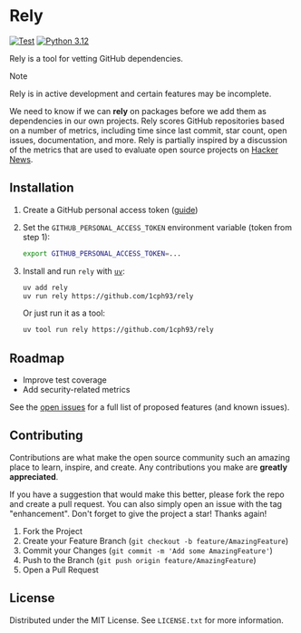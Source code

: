# Rely

[![Test](https://github.com/1cph93/rely/actions/workflows/test.yml/badge.svg?branch=main&event=push)](https://github.com/1cph93/rely/actions/workflows/test.yml)
[![Python 3.12](https://img.shields.io/badge/python-3.12-blue.svg)](https://www.python.org/downloads/release/python-312/)

Rely is a tool for vetting GitHub dependencies.

> [!NOTE]
>
> Rely is in active development and certain features may be incomplete.


We need to know if we can **rely** on packages before we add them as dependencies in our own projects.  Rely scores GitHub repositories based on a number of metrics, including time since last commit, star count, open issues, documentation, and more.  Rely is partially inspired by a discussion of the metrics that are used to evaluate open source projects on [Hacker News](https://news.ycombinator.com/item?id=17257062).

## Installation

1. Create a GitHub personal access token ([guide](https://docs.github.com/en/authentication/keeping-your-account-and-data-secure/managing-your-personal-access-tokens))

2. Set the `GITHUB_PERSONAL_ACCESS_TOKEN` environment variable (token from step 1):
   ```sh
   export GITHUB_PERSONAL_ACCESS_TOKEN=...
   ```

3. Install and run `rely` with [`uv`](https://docs.astral.sh/uv/getting-started/installation/):
   ```sh
   uv add rely
   uv run rely https://github.com/1cph93/rely
   ```

   Or just run it as a tool:
   ```sh
   uv tool run rely https://github.com/1cph93/rely
   ```


## Roadmap

- Improve test coverage
- Add security-related metrics

See the [open issues](https://github.com/1cph93/rely/issues) for a full list of proposed features (and known issues).


## Contributing

Contributions are what make the open source community such an amazing place to learn, inspire, and create. Any contributions you make are **greatly appreciated**.

If you have a suggestion that would make this better, please fork the repo and create a pull request. You can also simply open an issue with the tag "enhancement".
Don't forget to give the project a star! Thanks again!

1. Fork the Project
2. Create your Feature Branch (`git checkout -b feature/AmazingFeature`)
3. Commit your Changes (`git commit -m 'Add some AmazingFeature'`)
4. Push to the Branch (`git push origin feature/AmazingFeature`)
5. Open a Pull Request


## License

Distributed under the MIT License. See `LICENSE.txt` for more information.
